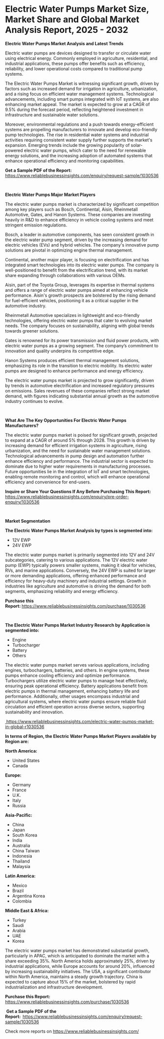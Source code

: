 <p><h1>Electric Water Pumps Market Size, Market Share and Global Market Analysis Report, 2025 - 2032</h1></p><p><strong>Electric Water Pumps Market Analysis and Latest Trends</strong></p>
<p><p>Electric water pumps are devices designed to transfer or circulate water using electrical energy. Commonly employed in agriculture, residential, and industrial applications, these pumps offer benefits such as efficiency, reliability, and lower operational costs compared to traditional pump systems. </p><p>The Electric Water Pumps Market is witnessing significant growth, driven by factors such as increased demand for irrigation in agriculture, urbanization, and a rising focus on efficient water management systems. Technological advancements, including smart pumps integrated with IoT systems, are also enhancing market appeal. The market is expected to grow at a CAGR of 9.5% during the forecast period, reflecting heightened investment in infrastructure and sustainable water solutions.</p><p>Moreover, environmental regulations and a push towards energy-efficient systems are propelling manufacturers to innovate and develop eco-friendly pump technologies. The rise in residential water systems and industrial activities requiring consistent water supply further supports the market's expansion. Emerging trends include the growing popularity of solar-powered electric water pumps, which cater to the need for renewable energy solutions, and the increasing adoption of automated systems that enhance operational efficiency and monitoring capabilities.</p></p>
<p><strong>Get a Sample PDF of the Report:&nbsp;</strong> <a href="https://www.reliablebusinessinsights.com/enquiry/request-sample/1030536?utm_campaign=3253&utm_medium=2&utm_source=Github&utm_content=ia&utm_term=21032025&utm_id=electric-water-pumps">https://www.reliablebusinessinsights.com/enquiry/request-sample/1030536</a></p>
<p>&nbsp;</p>
<p><strong>Electric Water Pumps Major Market Players</strong></p>
<p><p>The electric water pumps market is characterized by significant competition among key players such as Bosch, Continental, Aisin, Rheinmetall Automotive, Gates, and Hanon Systems. These companies are investing heavily in R&D to enhance efficiency in vehicle cooling systems and meet stringent emission regulations.</p><p>Bosch, a leader in automotive components, has seen consistent growth in the electric water pump segment, driven by the increasing demand for electric vehicles (EVs) and hybrid vehicles. The company's innovative pump solutions are pivotal in optimizing engine thermal management.</p><p>Continental, another major player, is focusing on electrification and has integrated smart technologies into its electric water pumps. The company is well-positioned to benefit from the electrification trend, with its market share expanding through collaborations with various OEMs.</p><p>Aisin, part of the Toyota Group, leverages its expertise in thermal systems and offers a range of electric water pumps aimed at enhancing vehicle performance. Aisin's growth prospects are bolstered by the rising demand for fuel-efficient vehicles, positioning it as a critical supplier in the automotive industry.</p><p>Rheinmetall Automotive specializes in lightweight and eco-friendly technologies, offering electric water pumps that cater to evolving market needs. The company focuses on sustainability, aligning with global trends towards greener solutions.</p><p>Gates is renowned for its power transmission and fluid power products, with electric water pumps as a growing segment. The company’s commitment to innovation and quality underpins its competitive edge.</p><p>Hanon Systems produces efficient thermal management solutions, emphasizing its role in the transition to electric mobility. Its electric water pumps are designed to enhance performance and energy efficiency.</p><p>The electric water pumps market is projected to grow significantly, driven by trends in automotive electrification and increased regulatory pressures on emissions. Sales revenues of these companies reflect strong market demand, with figures indicating substantial annual growth as the automotive industry continues to evolve.</p></p>
<p>&nbsp;</p>
<p><strong>What Are The Key Opportunities For Electric Water Pumps Manufacturers?</strong></p>
<p><p>The electric water pumps market is poised for significant growth, projected to expand at a CAGR of around 5% through 2028. This growth is driven by increasing demand for efficient irrigation systems in agriculture, rising urbanization, and the need for sustainable water management solutions. Technological advancements in pump design and automation further enhance efficiency and performance. The industrial sector is expected to dominate due to higher water requirements in manufacturing processes. Future opportunities lie in the integration of IoT and smart technologies, enabling remote monitoring and control, which will enhance operational efficiency and convenience for end-users.</p></p>
<p><strong>Inquire or Share Your Questions If Any Before Purchasing This Report:</strong> <a href="https://www.reliablebusinessinsights.com/enquiry/pre-order-enquiry/1030536?utm_campaign=3253&utm_medium=2&utm_source=Github&utm_content=ia&utm_term=21032025&utm_id=electric-water-pumps">https://www.reliablebusinessinsights.com/enquiry/pre-order-enquiry/1030536</a></p>
<p>&nbsp;</p>
<p><strong>Market Segmentation</strong></p>
<p><strong>The Electric Water Pumps Market Analysis by types is segmented into:</strong></p>
<p><ul><li>12V EWP</li><li>24V EWP</li></ul></p>
<p><p>The electric water pumps market is primarily segmented into 12V and 24V subcategories, catering to various applications. The 12V electric water pump (EWP) typically powers smaller systems, making it ideal for vehicles, RVs, and marine applications. Conversely, the 24V EWP is suited for larger or more demanding applications, offering enhanced performance and efficiency for heavy-duty machinery and industrial settings. Growth in industries like agriculture and automotive is driving the demand for both segments, emphasizing reliability and energy efficiency.</p></p>
<p><strong>Purchase this Report:&nbsp;</strong><a href="https://www.reliablebusinessinsights.com/purchase/1030536?utm_campaign=3253&utm_medium=2&utm_source=Github&utm_content=ia&utm_term=21032025&utm_id=electric-water-pumps">https://www.reliablebusinessinsights.com/purchase/1030536</a></p>
<p>&nbsp;</p>
<p><strong>The Electric Water Pumps Market Industry Research by Application is segmented into:</strong></p>
<p><ul><li>Engine</li><li>Turbocharger</li><li>Battery</li><li>Others</li></ul></p>
<p><p>The electric water pumps market serves various applications, including engines, turbochargers, batteries, and others. In engine systems, these pumps enhance cooling efficiency and optimize performance. Turbochargers utilize electric water pumps to manage heat effectively, ensuring peak operational efficiency. Battery applications benefit from electric pumps in thermal management, enhancing battery life and performance. Additionally, other usages encompass industrial and agricultural systems, where electric water pumps ensure reliable fluid circulation and efficient operation across diverse sectors, supporting sustainability and innovation.</p></p>
<p><a href="https://www.reliablebusinessinsights.com/electric-water-pumps-market-in-global-r1030536?utm_campaign=3253&utm_medium=2&utm_source=Github&utm_content=ia&utm_term=21032025&utm_id=electric-water-pumps">&nbsp;https://www.reliablebusinessinsights.com/electric-water-pumps-market-in-global-r1030536</a></p>
<p><strong>In terms of Region, the Electric Water Pumps Market Players available by Region are:</strong></p>
<p>
    <p> <strong> North America: </strong>
        <ul>
            <li>United States</li>
            <li>Canada</li>
        </ul>
        </p> 
    <p> <strong> Europe: </strong>
        <ul>
            <li>Germany</li>
            <li>France</li>
            <li>U.K.</li>
            <li>Italy</li>
            <li>Russia</li>
        </ul>
        </p> 
    <p> <strong> Asia-Pacific: </strong>
        <ul>
            <li>China</li>
            <li>Japan</li>
            <li>South Korea</li>
            <li>India</li>
            <li>Australia</li>
            <li>China Taiwan</li>
            <li>Indonesia</li>
            <li>Thailand</li>
            <li>Malaysia</li>
        </ul>
        </p> 
    <p> <strong> Latin America: </strong>
        <ul>
            <li>Mexico</li>
            <li>Brazil</li>
            <li>Argentina Korea</li>
            <li>Colombia</li>
        </ul>
        </p> 
    <p> <strong> Middle East & Africa: </strong>
        <ul>
            <li>Turkey</li>
            <li>Saudi</li>
            <li>Arabia</li>
            <li>UAE</li>
            <li>Korea</li>
        </ul>
    </p>
    </p>
<p><p>The electric water pumps market has demonstrated substantial growth, particularly in APAC, which is anticipated to dominate the market with a share exceeding 35%. North America holds approximately 25%, driven by industrial applications, while Europe accounts for around 20%, influenced by increasing sustainability initiatives. The USA, a significant contributor within North America, maintains a steady growth trajectory. China is expected to capture about 15% of the market, bolstered by rapid industrialization and infrastructure development.</p></p>
<p><strong>Purchase this Report: </strong><a href="https://www.reliablebusinessinsights.com/purchase/1030536?utm_campaign=3253&utm_medium=2&utm_source=Github&utm_content=ia&utm_term=21032025&utm_id=electric-water-pumps">https://www.reliablebusinessinsights.com/purchase/1030536</a></p>
<p>&nbsp;<strong>Get a Sample PDF of the Report:&nbsp;&nbsp;</strong><a href="https://www.reliablebusinessinsights.com/enquiry/request-sample/1030536?utm_campaign=3253&utm_medium=2&utm_source=Github&utm_content=ia&utm_term=21032025&utm_id=electric-water-pumps">https://www.reliablebusinessinsights.com/enquiry/request-sample/1030536</a></p>
<p><strong></strong></p>
<p>Check more reports on <a href="https://www.reliablebusinessinsights.com/?utm_campaign=3253&utm_medium=2&utm_source=Github&utm_content=ia&utm_term=21032025&utm_id=electric-water-pumps">https://www.reliablebusinessinsights.com/</a></p>